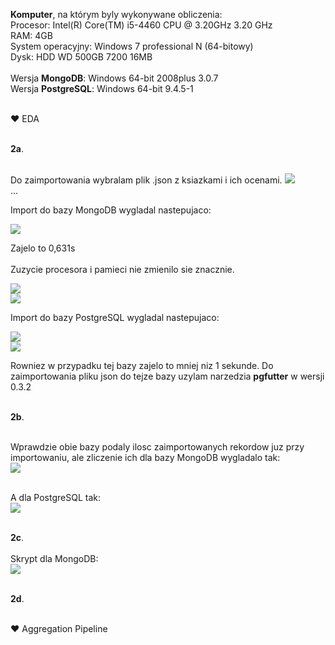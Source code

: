 <B>Komputer</b>, na którym byly wykonywane obliczenia: <br>
    Procesor: Intel(R) Core(TM) i5-4460 CPU @ 3.20GHz 3.20 GHz<br>
    RAM: 4GB<br>
    System operacyjny: Windows 7 professional N (64-bitowy)<br>
    Dysk: HDD WD 500GB 7200 16MB<br><br>
    Wersja <b>MongoDB</b>: Windows 64-bit 2008plus 3.0.7<br>
    Wersja <b>PostgreSQL</b>: Windows 64-bit 9.4.5-1<br><br>
    
♥ EDA<br><br>

<b>2a</b>.<br><br>

Do zaimportowania wybralam plik .json z ksiazkami i ich ocenami. 
<img src="http://i1315.photobucket.com/albums/t589/incube91/nosql/24_zpsgerafsck.png"><br>
...

Import do bazy MongoDB wygladal nastepujaco:

<img src="http://i1315.photobucket.com/albums/t589/incube91/nosql/7_zpsedq3zwvy.png">

Zajelo to 0,631s
<br><br>
Zuzycie procesora i pamieci nie zmienilo sie znacznie. <br>

<img src="http://i1315.photobucket.com/albums/t589/incube91/nosql/8_zpssgtrp1mt.png"><br>
<img src="http://i1315.photobucket.com/albums/t589/incube91/nosql/9_zpsvm9niw1n.png"><br>

Import do bazy PostgreSQL wygladal nastepujaco:<br>

<img src="http://i1315.photobucket.com/albums/t589/incube91/nosql/21_zpsyzczlkaa.png"><br>
<img src="http://i1315.photobucket.com/albums/t589/incube91/nosql/22_zpsg8nhyvql.png"><br>

Rowniez w przypadku tej bazy zajelo to mniej niz 1 sekunde. Do zaimportowania pliku json do tejze bazy uzylam narzedzia <b>pgfutter</b> w wersji 0.3.2<br><br>


<b>2b</b>.<br><br>

Wprawdzie obie bazy podaly ilosc zaimportowanych rekordow juz przy importowaniu, ale zliczenie ich dla bazy MongoDB wygladalo tak:<br>
<img src="http://i1315.photobucket.com/albums/t589/incube91/nosql/10_zpsf6n1qel9.png"><br><br>

A dla PostgreSQL tak: <br>
<img src="http://i1315.photobucket.com/albums/t589/incube91/nosql/23_zps4jwqnqk9.png"> <br><br>

<b>2c</b>.<br><br>
Skrypt dla MongoDB:<br>
<img src="http://i1315.photobucket.com/albums/t589/incube91/nosql/25_zpsch34kol7.png"><br><br>

<b>2d</b>.<br><br>

♥ Aggregation Pipeline<br><br>
